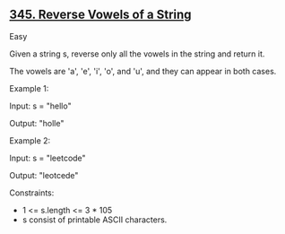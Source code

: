 ## [345. Reverse Vowels of a String](https://leetcode.com/problems/reverse-vowels-of-a-string/)

Easy

Given a string s, reverse only all the vowels in the string and return it.

The vowels are 'a', 'e', 'i', 'o', and 'u', and they can appear in both cases.

Example 1:

Input: s = "hello"

Output: "holle"

Example 2:

Input: s = "leetcode"

Output: "leotcede"

Constraints:

- 1 <= s.length <= 3 * 105
- s consist of printable ASCII characters.